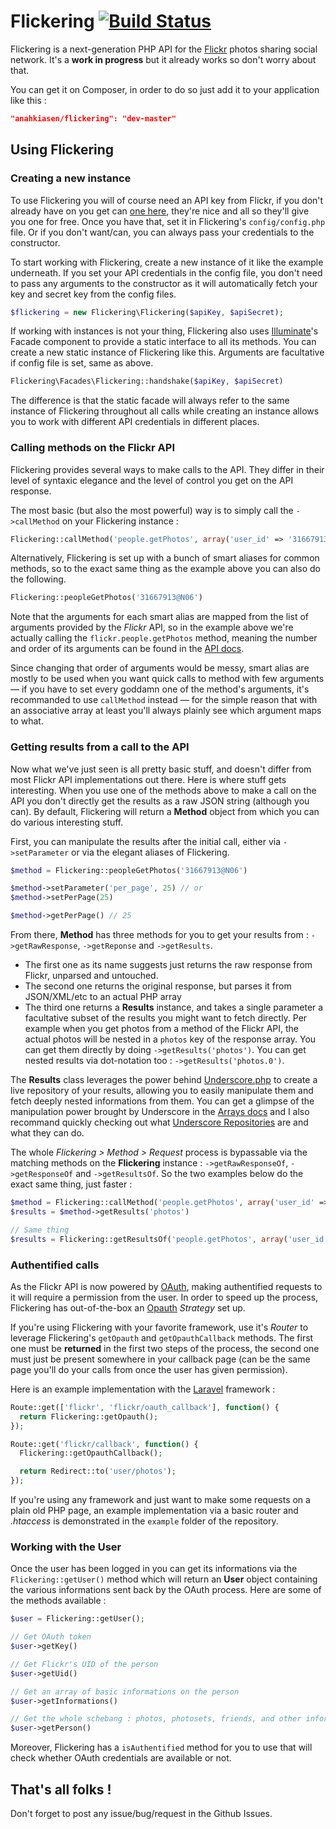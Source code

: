 # Flickering [![Build Status](https://next.travis-ci.org/Anahkiasen/flickering.png?branch=master)](https://next.travis-ci.org/Anahkiasen/flickering)

Flickering is a next-generation PHP API for the [Flickr][] photos sharing social network.
It's a **work in progress** but it already works so don't worry about that.

You can get it on Composer, in order to do so just add it to your application like this :

```json
"anahkiasen/flickering": "dev-master"
```

## Using Flickering

### Creating a new instance

To use Flickering you will of course need an API key from Flickr, if you don't already have on you get can [one here][], they're nice and all so they'll give you one for free.
Once you have that, set it in Flickering's `config/config.php` file. Or if you don't want/can, you can always pass your credentials to the constructor.

To start working with Flickering, create a new instance of it like the example underneath. If you set your API credentials in the config file, you don't need to pass any arguments to the constructor as it will automatically fetch your key and secret key from the config files.

```php
$flickering = new Flickering\Flickering($apiKey, $apiSecret);
```

If working with instances is not your thing, Flickering also uses [Illuminate][]'s Facade component to provide a static interface to all its methods. You can create a new static instance of Flickering like this. Arguments are facultative if config file is set, same as above.

```php
Flickering\Facades\Flickering::handshake($apiKey, $apiSecret)
```

The difference is that the static facade will always refer to the same instance of Flickering throughout all calls while creating an instance allows you to work with different API credentials in different places.

### Calling methods on the Flickr API

Flickering provides several ways to make calls to the API. They differ in their level of syntaxic elegance and the level of control you get on the API response.

The most basic (but also the most powerful) way is to simply call the `->callMethod` on your Flickering instance :

```php
Flickering::callMethod('people.getPhotos', array('user_id' => '31667913@N06'));
```

Alternatively, Flickering is set up with a bunch of smart aliases for common methods, so to the exact same thing as the example above you can also do the following.

```php
Flickering::peopleGetPhotos('31667913@N06')
```

Note that the arguments for each smart alias are mapped from the list of arguments provided by the _Flickr_ API, so in the example above we're actually calling the `flickr.people.getPhotos` method, meaning the number and order of its arguments can be found in the [API docs][].

Since changing that order of arguments would be messy, smart alias are mostly to be used when you want quick calls to method with few arguments — if you have to set every goddamn one of the method's arguments, it's recommanded to use `callMethod` instead — for the simple reason that with an associative array at least you'll always plainly see which argument maps to what.

### Getting results from a call to the API

Now what we've just seen is all pretty basic stuff, and doesn't differ from most Flickr API implementations out there. Here is where stuff gets interesting. When you use one of the methods above to make a call on the API you don't directly get the results as a raw JSON string (although you can). By default, Flickering will return a **Method** object from which you can do various interesting stuff.

First, you can manipulate the results after the initial call, either via `->setParameter` or via the elegant aliases of Flickering.

```php
$method = Flickering::peopleGetPhotos('31667913@N06')

$method->setParameter('per_page', 25) // or
$method->setPerPage(25)

$method->getPerPage() // 25
```

From there, **Method** has three methods for you to get your results from : `->getRawResponse`, `->getReponse` and `->getResults`.

* The first one as its name suggests just returns the raw response from Flickr, unparsed and untouched.
* The second one returns the original response, but parses it from JSON/XML/etc to an actual PHP array
* The third one returns a **Results** instance, and takes a single parameter a facultative subset of the results you might want to fetch directly. Per example when you get photos from a method of the Flickr API, the actual photos will be nested in a `photos` key of the response array. You can get them directly by doing `->getResults('photos')`. You can get nested results via dot-notation too : `->getResults('photos.0')`.

The **Results** class leverages the power behind [Underscore.php][] to create a live repository of your results, allowing you to easily manipulate them and fetch deeply nested informations from them. You can get a glimpse of the manipulation power brought by Underscore in the [Arrays docs][] and I also recommand quickly checking out what [Underscore Repositories][] are and what they can do.

The whole _Flickering > Method > Request_ process is bypassable via the matching methods on the **Flickering** instance : `->getRawResponseOf`, `->getResponseOf` and `->getResultsOf`. So the two examples below do the exact same thing, just faster :

```php
$method = Flickering::callMethod('people.getPhotos', array('user_id' => '31667913@N06'))
$results = $method->getResults('photos')

// Same thing
$results = Flickering::getResultsOf('people.getPhotos', array('user_id' => '31667913@N06'))
```

### Authentified calls

As the Flickr API is now powered by [OAuth][], making authentified requests to it will require a permission from the user. In order to speed up the process, Flickering has out-of-the-box an [Opauth][] _Strategy_ set up.

If you're using Flickering with your favorite framework, use it's _Router_ to leverage Flickering's `getOpauth` and `getOpauthCallback` methods. The first one must be **returned** in the first two steps of the process, the second one must just be present somewhere in your callback page (can be the same page you'll do your calls from once the user has given permission).

Here is an example implementation with the [Laravel][] framework :

```php
Route::get(['flickr', 'flickr/oauth_callback'], function() {
  return Flickering::getOpauth();
});

Route::get('flickr/callback', function() {
  Flickering::getOpauthCallback();

  return Redirect::to('user/photos');
});
```

If you're using any framework and just want to make some requests on a plain old PHP page, an example implementation via a basic router and _.htaccess_ is demonstrated in the `example` folder of the repository.

### Working with the User

Once the user has been logged in you can get its informations via the `Flickering::getUser()` method which will return an **User** object containing the various informations sent back by the OAuth process. Here are some of the methods available :

```php
$user = Flickering::getUser();

// Get OAuth token
$user->getKey()

// Get Flickr's UID of the person
$user->getUid()

// Get an array of basic informations on the person
$user->getInformations()

// Get the whole schebang : photos, photosets, friends, and other informations made public by the user
$user->getPerson()
```

Moreover, Flickering has a `isAuthentified` method for you to use that will check whether OAuth credentials are available or not.

## That's all folks !

Don't forget to post any issue/bug/request in the Github Issues.

[API docs]: http://www.flickr.com/services/api/explore/flickr.people.getPhotos
[Arrays docs]: https://github.com/Anahkiasen/underscore-php/wiki/Arrays
[Flickr]: http://www.flickr.com/
[Illuminate]: https://github.com/illuminate/support
[Laravel]: http://laravel.com/
[OAuth]: http://oauth.net/
[one here]: http://www.flickr.com/services/apps/create/apply/
[Opauth]: http://opauth.org/
[Underscore Repositories]: https://github.com/Anahkiasen/underscore-php/wiki/Repository
[Underscore.php]: http://anahkiasen.github.com/underscore-php